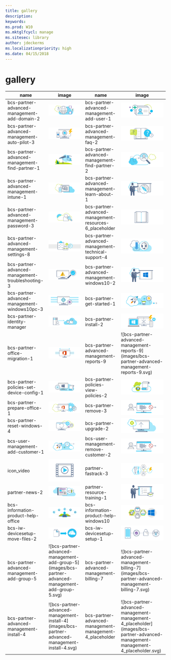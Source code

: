 ```yaml
---
title: gallery
description:  
keywords: 
ms.prod: W10
ms.mktglfcycl: manage
ms.sitesec: library
author: jdeckerms
ms.localizationpriority: high
ms.date: 04/15/2018
---
```


# gallery

| name | image  | name | image |
--- | --- | --- | ---
bcs-partner-advanced-management-add-domain-2 | ![bcs-partner-advanced-management-add-domain-2](images/bcs-partner-advanced-management-add-domain-2.svg) | bcs-partner-advanced-management-add-user-1 | ![bcs-partner-advanced-management-add-user-1](images/bcs-partner-advanced-management-add-user-1.svg)
bcs-partner-advanced-management-auto-pilot-3 | ![bcs-partner-advanced-management-auto-pilot-3](images/bcs-partner-advanced-management-auto-pilot-3.svg) | bcs-partner-advanced-management-faq-2 | ![bcs-partner-advanced-management-faq-2](images/bcs-partner-advanced-management-faq-2.svg)
bcs-partner-advanced-management-find-partner-1 | ![bcs-partner-advanced-management-find-partner-1](images/bcs-partner-advanced-management-find-partner-1.svg) | bcs-partner-advanced-management-find-partner-2 | ![bcs-partner-advanced-management-find-partner-2](images/bcs-partner-advanced-management-find-partner-2.svg)
bcs-partner-advanced-management-intune-1 | ![bcs-partner-advanced-management-intune-1](images/bcs-partner-advanced-management-intune-1.svg) | bcs-partner-advanced-management-learn-about-1 | ![bcs-partner-advanced-management-learn-about-1](images/bcs-partner-advanced-management-learn-about-1.svg)
bcs-partner-advanced-management-password-3 | ![bcs-partner-advanced-management-password-3](images/bcs-partner-advanced-management-password-3.svg) | bcs-partner-advanced-management-resources-6_placeholder | ![bcs-partner-advanced-management-resources-6_placeholder](images/bcs-partner-advanced-management-resources-6_placeholder.svg)
bcs-partner-advanced-management-settings-8 | ![bcs-partner-advanced-management-settings-8](images/bcs-partner-advanced-management-settings-8.svg) | bcs-partner-advanced-management-technical-support-4 | ![bcs-partner-advanced-management-technical-support-4](images/bcs-partner-advanced-management-technical-support-4.svg)
bcs-partner-advanced-management-troubleshooting-3 | ![bcs-partner-advanced-management-troubleshooting-3](images/bcs-partner-advanced-management-troubleshooting-3.svg) | bcs-partner-advanced-management-windows10-2 | ![bcs-partner-advanced-management-windows10-2](images/bcs-partner-advanced-management-windows10-2.svg)
bcs-partner-advanced-management-windows10pc-3 | ![bcs-partner-advanced-management-windows10pc-3](images/bcs-partner-advanced-management-windows10pc-3.svg) | bcs-partner-get-started-1 | ![bcs-partner-get-started-1](images/bcs-partner-get-started-1.svg)
bcs-partner-identity-manager | ![bcs-partner-identity-manager](images/bcs-partner-identity-manager.svg) | bcs-partner-install-2 | ![bcs-partner-install-2](images/bcs-partner-install-2.svg)  
bcs-partner-office-migration-1 | ![bcs-partner-office-migration-1](images/bcs-partner-office-migration-1.svg) | bcs-partner-advanced-management- reports-9 | ![bcs-partner-advanced-management- reports-9](images/bcs-partner-advanced-management- reports-9.svg) 
bcs-partner-policies-set-device-config-1 | ![bcs-partner-policies-set-device-config-1](images/bcs-partner-policies-set-device-config-1.svg) | bcs-partner-policies-view-policies-2 | ![bcs-partner-policies-view-policies-2](images/bcs-partner-policies-view-policies-2.svg)
bcs-partner-prepare-office-1 | ![bcs-partner-prepare-office-1](images/bcs-partner-prepare-office-1.svg) | bcs-partner-remove-3 | ![bcs-partner-remove-3](images/bcs-partner-remove-3.svg) 
 bcs-partner-reset-windows-4 | ![bcs-partner-reset-windows-4](images/bcs-partner-reset-windows-4.svg) | bcs-partner-upgrade-2 | ![bcs-partner-upgrade-2](images/bcs-partner-upgrade-2.svg)
bcs-user-management-add-customer-1 | ![bcs-user-management-add-customer-1](images/bcs-user-management-add-customer-1.svg) | bcs-user-management-remove-customer-2 | ![bcs-user-management-remove-customer-2](images/bcs-user-management-remove-customer-2.svg)
icon_video | ![icon_video](images/icon_video.svg) | partner-fastrack-3 | ![partner-fastrack-3](images/partner-fastrack-3.svg)
partner-news-2 | ![partner-news-2](images/partner-news-2.svg) | partner-resource-training-1 | ![partner-resource-training-1](images/partner-resource-training-1.svg)
bcs-information-product-help-office | ![bcs-information-product-help-office](images/bcs-information-product-help-office.svg) | bcs-information-product-help-windows10 | ![bcs-information-product-help-windows10](images/bcs-information-product-help-windows10.svg)
bcs-iw-devicesetup-move-files-2 | ![bcs-iw-devicesetup-move-files-2](images/bcs-iw-devicesetup-move-files-2.svg) | bcs-iw-devicesetup-setup-1 | ![bcs-iw-devicesetup-setup-1](images/bcs-iw-devicesetup-setup-1.svg)
bcs-partner-advanced-management- add-group-5 | ![bcs-partner-advanced-management- add-group-5](images/bcs-partner-advanced-management- add-group-5.svg) | bcs-partner-advanced-management- billing-7 | ![bcs-partner-advanced-management- billing-7](images/bcs-partner-advanced-management- billing-7.svg)
bcs-partner-advanced-management- install-4 | ![bcs-partner-advanced-management- install-4](images/bcs-partner-advanced-management- install-4.svg) | bcs-partner-advanced-management- management-4_placeholder | ![bcs-partner-advanced-management- management-4_placeholder](images/bcs-partner-advanced-management- management-4_placeholder.svg)
